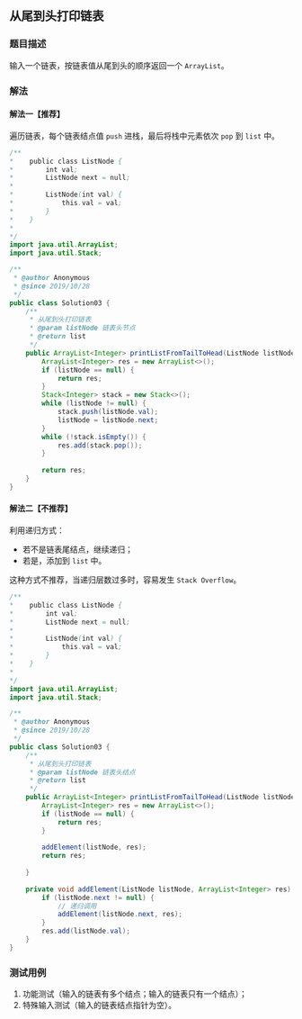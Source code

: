 ## 从尾到头打印链表

### 题目描述
输入一个链表，按链表值从尾到头的顺序返回一个 `ArrayList`。


### 解法
#### 解法一【推荐】
遍历链表，每个链表结点值 `push` 进栈，最后将栈中元素依次 `pop` 到 `list` 中。
```java
/**
*    public class ListNode {
*        int val;
*        ListNode next = null;
*
*        ListNode(int val) {
*            this.val = val;
*        }
*    }
*
*/
import java.util.ArrayList;
import java.util.Stack;

/**
 * @author Anonymous
 * @since 2019/10/28
 */
public class Solution03 {
    /**
     * 从尾到头打印链表
     * @param listNode 链表头节点
     * @return list
     */
    public ArrayList<Integer> printListFromTailToHead(ListNode listNode) {
        ArrayList<Integer> res = new ArrayList<>();
        if (listNode == null) {
            return res;
        }
        Stack<Integer> stack = new Stack<>();
        while (listNode != null) {
            stack.push(listNode.val);
            listNode = listNode.next;
        }
        while (!stack.isEmpty()) {
            res.add(stack.pop());
        }
        
        return res;
    }
}
```

#### 解法二【不推荐】
利用递归方式：
- 若不是链表尾结点，继续递归；
- 若是，添加到 `list` 中。

这种方式不推荐，当递归层数过多时，容易发生 `Stack Overflow`。

```java
/**
*    public class ListNode {
*        int val;
*        ListNode next = null;
*
*        ListNode(int val) {
*            this.val = val;
*        }
*    }
*
*/
import java.util.ArrayList;
import java.util.Stack;

/**
 * @author Anonymous
 * @since 2019/10/28
 */
public class Solution03 {
    /**
     * 从尾到头打印链表
     * @param listNode 链表头结点
     * @return list
     */
    public ArrayList<Integer> printListFromTailToHead(ListNode listNode) {
        ArrayList<Integer> res = new ArrayList<>();
        if (listNode == null) {
            return res;
        }
        
        addElement(listNode, res);
        return res;
        
    }
    
    private void addElement(ListNode listNode, ArrayList<Integer> res) {
        if (listNode.next != null) {
            // 递归调用
            addElement(listNode.next, res);
        }
        res.add(listNode.val);
    }
}
```


### 测试用例
1. 功能测试（输入的链表有多个结点；输入的链表只有一个结点）；
2. 特殊输入测试（输入的链表结点指针为空）。